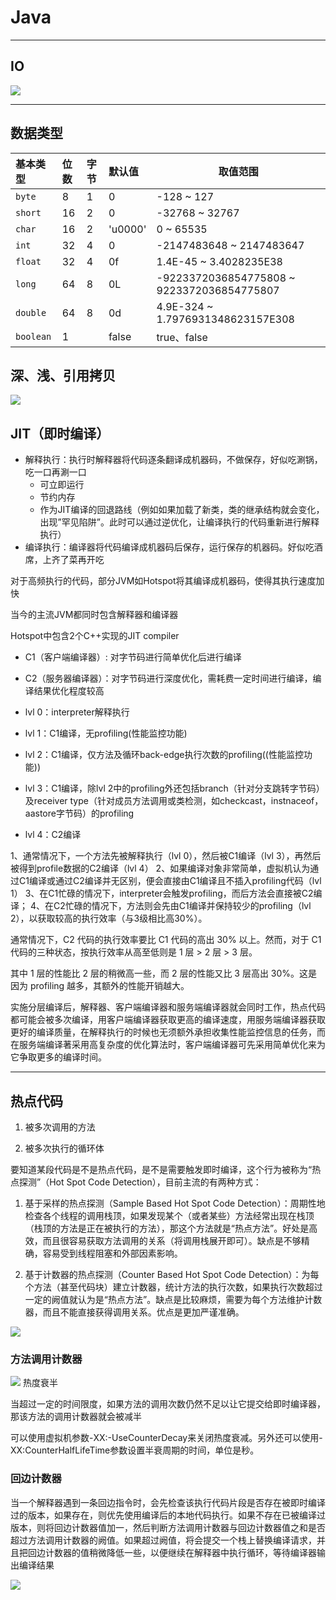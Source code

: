 # Java

---
## IO

![](IO.png)

---
## 数据类型

| 基本类型      | 位数  | 字节  | 默认值     | 取值范围                                       |
|:----------|:----|:----|:--------|--------------------------------------------|
| `byte`    | 8   | 1   | 0       | -128 ~ 127                                 |
| `short`   | 16  | 2   | 0       | -32768 ~ 32767                             |
| `char`    | 16  | 2   | 'u0000' | 0 ~ 65535                                  |
| `int`     | 32  | 4   | 0       | -2147483648 ~ 2147483647                   |
| `float`   | 32  | 4   | 0f      | 1.4E-45 ~ 3.4028235E38                     |
| `long`    | 64  | 8   | 0L      | -9223372036854775808 ~ 9223372036854775807 |
| `double`  | 64  | 8   | 0d      | 4.9E-324 ~ 1.7976931348623157E308          |
| `boolean` | 1   |     | false   | true、false                                 |



## 深、浅、引用拷贝

![](深、浅、引用拷贝.png)

## JIT（即时编译）

- 解释执行：执行时解释器将代码逐条翻译成机器码，不做保存，好似吃涮锅，吃一口再涮一口
    - 可立即运行
    - 节约内存
    - 作为JIT编译的回退路线（例如如果加载了新类，类的继承结构就会变化，出现”罕见陷阱”。此时可以通过逆优化，让编译执行的代码重新进行解释执行）
- 编译执行：编译器将代码编译成机器码后保存，运行保存的机器码。好似吃酒席，上齐了菜再开吃

对于高频执行的代码，部分JVM如Hotspot将其编译成机器码，使得其执行速度加快

当今的主流JVM都同时包含解释器和编译器

Hotspot中包含2个C++实现的JIT compiler

- C1（客户端编译器）: 对字节码进行简单优化后进行编译
- C2（服务器编译器）：对字节码进行深度优化，需耗费一定时间进行编译，编译结果优化程度较高

- lvl 0：interpreter解释执行
- lvl 1：C1编译，无profiling(性能监控功能)
- lvl 2：C1编译，仅方法及循环back-edge执行次数的profiling((性能监控功能))
- lvl 3：C1编译，除lvl 2中的profiling外还包括branch（针对分支跳转字节码）及receiver type（针对成员方法调用或类检测，如checkcast，instnaceof，aastore字节码）的profiling
- lvl 4：C2编译

1、通常情况下，一个方法先被解释执行（lvl 0），然后被C1编译（lvl 3），再然后被得到profile数据的C2编译（lvl 4）
2、如果编译对象非常简单，虚拟机认为通过C1编译或通过C2编译并无区别，便会直接由C1编译且不插入profiling代码（lvl 1）
3、在C1忙碌的情况下，interpreter会触发profiling，而后方法会直接被C2编译；
4、在C2忙碌的情况下，方法则会先由C1编译并保持较少的profiling（lvl 2），以获取较高的执行效率（与3级相比高30%）。

通常情况下，C2 代码的执行效率要比 C1 代码的高出 30% 以上。然而，对于 C1 代码的三种状态，按执行效率从高至低则是 1 层 > 2 层 > 3 层。

其中 1 层的性能比 2 层的稍微高一些，而 2 层的性能又比 3 层高出 30%。这是因为 profiling 越多，其额外的性能开销越大。

实施分层编译后，解释器、客户端编译器和服务端编译器就会同时工作，热点代码都可能会被多次编译，用客户端编译器获取更高的编译速度，用服务端编译器获取更好的编译质量，在解释执行的时候也无须额外承担收集性能监控信息的任务，而在服务端编译著采用高复杂度的优化算法时，客户端编译器可先采用简单优化来为它争取更多的编译时间。


---

## 热点代码

1. 被多次调用的方法

2. 被多次执行的循环体

要知道某段代码是不是热点代码，是不是需要触发即时编译，这个行为被称为“热点探测”（Hot Spot Code Detection），目前主流的有两种方式：

1. 基于采样的热点探测（Sample Based Hot Spot Code Detection）：周期性地检查各个线程的调用栈顶，如果发现某个（或者某些）方法经常出现在栈顶（栈顶的方法是正在被执行的方法），那这个方法就是“热点方法”。好处是高效，而且很容易获取方法调用的关系（将调用栈展开即可）。缺点是不够精确，容易受到线程阻塞和外部因素影响。

2. 基于计数器的热点探测（Counter Based Hot Spot Code Detection）：为每个方法（甚至代码块）建立计数器，统计方法的执行次数，如果执行次数超过一定的阙值就认为是“热点方法”。缺点是比较麻烦，需要为每个方法维护计数器，而且不能直接获得调用关系。优点是更加严谨准确。

![](transfer.png)

### 方法调用计数器

![](invocation_counter.png)
热度衰半

当超过一定的时间限度，如果方法的调用次数仍然不足以让它提交给即时编译器，那该方法的调用计数器就会被减半

可以使用虚拟机参数-XX:-UseCounterDecay来关闭热度衰减。另外还可以使用-XX:CounterHalfLifeTime参数设置半衰周期的时间，单位是秒。

### 回边计数器

当一个解释器遇到一条回边指令时，会先检查该执行代码片段是否存在被即时编译过的版本，如果存在，则优先使用编译后的本地代码执行。如果不存在已被编译过版本，则将回边计数器值加一，然后判断方法调用计数器与回边计数器值之和是否超过方法调用计数器的阙值。如果超过阙值，将会提交一个栈上替换编译请求，并且把回边计数器的值稍微降低一些，以便继续在解释器中执行循环，等待编译器输出编译结果

![](back_age.png)
